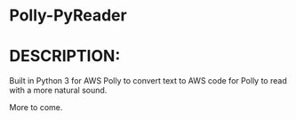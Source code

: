 # Polly-PyReader

DESCRIPTION:
===

Built in Python 3 for AWS Polly to convert text to AWS code for Polly to read with a more natural sound.

More to come.
